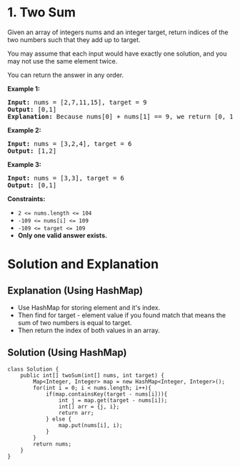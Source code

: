 # 1. Two Sum

Given an array of integers nums and an integer target, return indices of the two numbers such that they add up to target.

You may assume that each input would have exactly one solution, and you may not use the same element twice.

You can return the answer in any order.

**Example 1:**
<pre>
<strong>Input:</strong> nums = [2,7,11,15], target = 9
<strong>Output:</strong> [0,1]
<strong>Explanation:</strong> Because nums[0] + nums[1] == 9, we return [0, 1].
</pre>

**Example 2:**
<pre>
<strong>Input:</strong> nums = [3,2,4], target = 6
<strong>Output:</strong> [1,2]
</pre>
**Example 3:**
<pre>
<strong>Input:</strong> nums = [3,3], target = 6
<strong>Output:</strong> [0,1]
</pre>

**Constraints:**
- `2 <= nums.length <= 104`
- `-109 <= nums[i] <= 109`
- `-109 <= target <= 109`
- **Only one valid answer exists.**

# Solution and Explanation 
## Explanation (Using HashMap)
- Use HashMap for storing element and it's index.
- Then find for target - element value if you found match that means the sum of two numbers is equal to target. 
- Then return the index of both values in an array.

## Solution (Using HashMap)
```
class Solution {
    public int[] twoSum(int[] nums, int target) {
        Map<Integer, Integer> map = new HashMap<Integer, Integer>();
        for(int i = 0; i < nums.length; i++){
            if(map.containsKey(target - nums[i])){
                int j = map.get(target - nums[i]);
                int[] arr = {j, i};
                return arr;
            } else {
                map.put(nums[i], i);
            }
        }
        return nums;
    }
}
```

